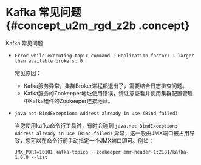 # Kafka 常见问题 {#concept_u2m_rgd_z2b .concept}

Kafka 常见问题

-   `Error while executing topic command : Replication factor: 1 larger than available brokers: 0.`

    常见原因：

    -   Kafka服务异常，集群Broker进程都退出了，需要结合日志排查问题。
    -   Kafka服务的Zookeeper地址使用错误，请注意查看并使用集群配置管理中Kafka组件的Zookeeper连接地址。
-   `java.net.BindException: Address already in use (Bind failed)`

    当您使用kafka命令行工具时，有时会碰到 `java.net.BindException: Address already in use (Bind failed)` 异常，这一般由JMX端口被占用导致，您可以在命令行前手动指定一个JMX端口即可。例如：

    ```
    JMX_PORT=10101 kafka-topics --zookeeper emr-header-1:2181/kafka-1.0.0 --list
    ```


